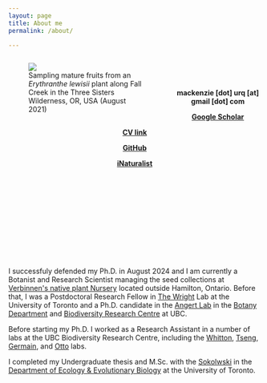 ```yaml
---
layout: page
title: About me
permalink: /about/

---
```

<figure style="float: left; padding-right: 25px; width: 45%">
 <img src="/assets/three_sisters_collecting.jpg"/>
 <figcaption> Sampling mature fruits from an <i>Erythranthe lewisii</i> plant along Fall Creek in the Three Sisters Wilderness, OR, USA (August 2021) </figcaption>
 </figure>
 <br>
 <br>
 <br>


<p>
<b>
<p style="text-align:center"> mackenzie [dot] urq [at] gmail [dot] com </p> 
<p style="text-align:center"> <a href="https://scholar.google.ca/citations?user=rMkvEq8AAAAJ&hl=en" target="_blank"> Google Scholar </a> </p> 
<p style="text-align:center"> <a href="https://github.com/macurqcron/macurqcron.github.io/blob/master/CV_2_0_MUC.pdf" target="_blank"> CV link </a> </p> 
<!-- <p style="text-align:center"> <a href="https://twitter.com/macurqcron" target="_blank">Twitter</a> </p> -->
<p style="text-align:center"> <a href="https://github.com/macurqcron" target="_blank">GitHub</a> </p> 
<p style="text-align:center"> <a href="https://www.inaturalist.org/people/macurqcron" target="_blank">iNaturalist</a> </p> 
</b>
</p> 

<br>
<br>
<br>
<br>
<br>
<br>
<br>
<br>
<br>
<br>


<p> I successfuly defended my Ph.D. in August 2024 and I am currently a Botanist and Research Scientist managing the seed collections at 
 <a href="https://verbinnens.com/">Verbinnen's native plant Nursery</a> located outside Hamilton, Ontario. Before that, I was a Postdoctoral Research Fellow in <a href="https://wright.eeb.utoronto.ca/">The Wright</a> Lab at the University of Toronto and a Ph.D. candidate in the <a href="https://angert.github.io/">Angert Lab</a> in the <a href="https://www.botany.ubc.ca/">Botany Department</a> and <a href="https://biodiversity.ubc.ca/">Biodiversity Research Centre</a> at UBC.  </p> 

<p> Before starting my Ph.D. I worked as a Research Assistant in a number of labs at the UBC Biodiversity Research Centre, including the <a href="http://whittonlab.weebly.com/">Whitton</a>, <a href="https://www.bugsandplankton.com/">Tseng</a>, <a href="https://germainlab.weebly.com/">Germain</a>, and <a href="https://www.zoology.ubc.ca/~otto/">Otto</a> labs. </p>

<p> I completed my Undergraduate thesis and M.Sc. with the <a href="https://sokolowski.eeb.utoronto.ca/">Sokolwski</a> in the <a href="https://eeb.utoronto.ca/"> Department of Ecology & Evolutionary Biology</a> at the University of Toronto. </p> 
